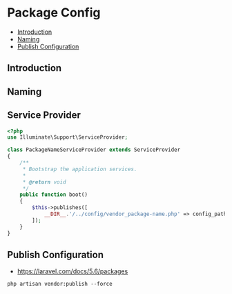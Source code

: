 # Package Config

- [Introduction](#introduction)
- [Naming](#naming)
- [Publish Configuration](#publish-configuration)

<a name="introduction"></a>
## Introduction

<a name="naming"></a>
## Naming

<a name="service-provider"></a>
## Service Provider

```php
<?php
use Illuminate\Support\ServiceProvider;

class PackageNameServiceProvider extends ServiceProvider
{
    /**
     * Bootstrap the application services.
     *
     * @return void
     */
    public function boot()
    {
        $this->publishes([
            __DIR__.'/../config/vendor_package-name.php' => config_path('vendor_package-name.php'),
        ]);
    }
}
```


<a name="publish-configuration"></a>
## Publish Configuration
- https://laravel.com/docs/5.6/packages
```
php artisan vendor:publish --force
```
